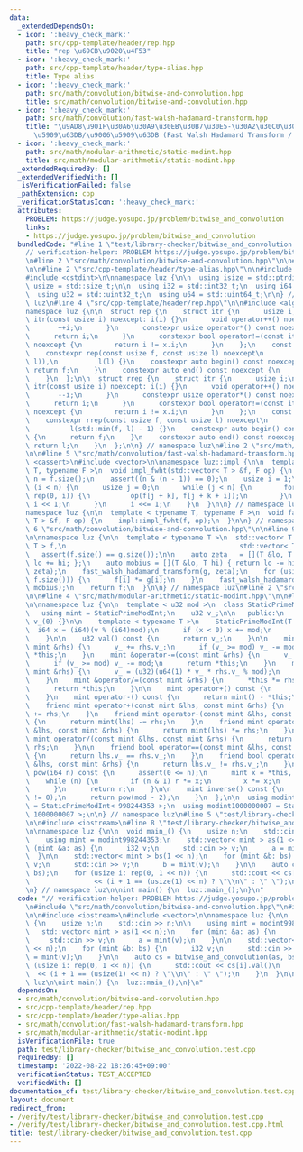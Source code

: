 ```yaml
---
data:
  _extendedDependsOn:
  - icon: ':heavy_check_mark:'
    path: src/cpp-template/header/rep.hpp
    title: "rep \u69CB\u9020\u4F53"
  - icon: ':heavy_check_mark:'
    path: src/cpp-template/header/type-alias.hpp
    title: Type alias
  - icon: ':heavy_check_mark:'
    path: src/math/convolution/bitwise-and-convolution.hpp
    title: src/math/convolution/bitwise-and-convolution.hpp
  - icon: ':heavy_check_mark:'
    path: src/math/convolution/fast-walsh-hadamard-transform.hpp
    title: "\u9AD8\u901F\u30A6\u30A9\u30EB\u30B7\u30E5-\u30A2\u30C0\u30DE\u30FC\u30EB\
      \u5909\u63DB/\u9006\u5909\u63DB (Fast Walsh Hadamard Transform / Inverse Transform)"
  - icon: ':heavy_check_mark:'
    path: src/math/modular-arithmetic/static-modint.hpp
    title: src/math/modular-arithmetic/static-modint.hpp
  _extendedRequiredBy: []
  _extendedVerifiedWith: []
  _isVerificationFailed: false
  _pathExtension: cpp
  _verificationStatusIcon: ':heavy_check_mark:'
  attributes:
    PROBLEM: https://judge.yosupo.jp/problem/bitwise_and_convolution
    links:
    - https://judge.yosupo.jp/problem/bitwise_and_convolution
  bundledCode: "#line 1 \"test/library-checker/bitwise_and_convolution.test.cpp\"\n\
    // verification-helper: PROBLEM https://judge.yosupo.jp/problem/bitwise_and_convolution\n\
    \n#line 2 \"src/math/convolution/bitwise-and-convolution.hpp\"\n\n#line 2 \"src/cpp-template/header/rep.hpp\"\
    \n\n#line 2 \"src/cpp-template/header/type-alias.hpp\"\n\n#include <cstddef>\n\
    #include <cstdint>\n\nnamespace luz {\n\n  using isize = std::ptrdiff_t;\n  using\
    \ usize = std::size_t;\n\n  using i32 = std::int32_t;\n  using i64 = std::int64_t;\n\
    \  using u32 = std::uint32_t;\n  using u64 = std::uint64_t;\n\n} // namespace\
    \ luz\n#line 4 \"src/cpp-template/header/rep.hpp\"\n\n#include <algorithm>\n\n\
    namespace luz {\n\n  struct rep {\n    struct itr {\n      usize i;\n      constexpr\
    \ itr(const usize i) noexcept: i(i) {}\n      void operator++() noexcept {\n \
    \       ++i;\n      }\n      constexpr usize operator*() const noexcept {\n  \
    \      return i;\n      }\n      constexpr bool operator!=(const itr x) const\
    \ noexcept {\n        return i != x.i;\n      }\n    };\n    const itr f, l;\n\
    \    constexpr rep(const usize f, const usize l) noexcept\n        : f(std::min(f,\
    \ l)),\n          l(l) {}\n    constexpr auto begin() const noexcept {\n     \
    \ return f;\n    }\n    constexpr auto end() const noexcept {\n      return l;\n\
    \    }\n  };\n\n  struct rrep {\n    struct itr {\n      usize i;\n      constexpr\
    \ itr(const usize i) noexcept: i(i) {}\n      void operator++() noexcept {\n \
    \       --i;\n      }\n      constexpr usize operator*() const noexcept {\n  \
    \      return i;\n      }\n      constexpr bool operator!=(const itr x) const\
    \ noexcept {\n        return i != x.i;\n      }\n    };\n    const itr f, l;\n\
    \    constexpr rrep(const usize f, const usize l) noexcept\n        : f(l - 1),\n\
    \          l(std::min(f, l) - 1) {}\n    constexpr auto begin() const noexcept\
    \ {\n      return f;\n    }\n    constexpr auto end() const noexcept {\n     \
    \ return l;\n    }\n  };\n\n} // namespace luz\n#line 2 \"src/math/convolution/fast-walsh-hadamard-transform.hpp\"\
    \n\n#line 5 \"src/math/convolution/fast-walsh-hadamard-transform.hpp\"\n\n#include\
    \ <cassert>\n#include <vector>\n\nnamespace luz::impl {\n\n  template < typename\
    \ T, typename F >\n  void impl_fwht(std::vector< T > &f, F op) {\n    const usize\
    \ n = f.size();\n    assert((n & (n - 1)) == 0);\n    usize i = 1;\n    while\
    \ (i < n) {\n      usize j = 0;\n      while (j < n) {\n        for (usize k:\
    \ rep(0, i)) {\n          op(f[j + k], f[j + k + i]);\n        }\n        j +=\
    \ i << 1;\n      }\n      i <<= 1;\n    }\n  }\n\n} // namespace luz::impl\n\n\
    namespace luz {\n\n  template < typename T, typename F >\n  void fast_walsh_hadamard_transform(std::vector<\
    \ T > &f, F op) {\n    impl::impl_fwht(f, op);\n  }\n\n} // namespace luz\n#line\
    \ 6 \"src/math/convolution/bitwise-and-convolution.hpp\"\n\n#line 9 \"src/math/convolution/bitwise-and-convolution.hpp\"\
    \n\nnamespace luz {\n\n  template < typename T >\n  std::vector< T > bitwise_and_convolution(std::vector<\
    \ T > f,\n                                           std::vector< T > g) {\n \
    \   assert(f.size() == g.size());\n\n    auto zeta   = [](T &lo, T hi) { return\
    \ lo += hi; };\n    auto mobius = [](T &lo, T hi) { return lo -= hi; };\n    fast_walsh_hadamard_transform(f,\
    \ zeta);\n    fast_walsh_hadamard_transform(g, zeta);\n    for (usize i: rep(0,\
    \ f.size())) {\n      f[i] *= g[i];\n    }\n    fast_walsh_hadamard_transform(f,\
    \ mobius);\n    return f;\n  }\n\n} // namespace luz\n#line 2 \"src/math/modular-arithmetic/static-modint.hpp\"\
    \n\n#line 4 \"src/math/modular-arithmetic/static-modint.hpp\"\n\n#line 6 \"src/math/modular-arithmetic/static-modint.hpp\"\
    \n\nnamespace luz {\n\n  template < u32 mod >\n  class StaticPrimeModInt {\n \
    \   using mint = StaticPrimeModInt;\n    u32 v_;\n\n   public:\n    StaticPrimeModInt():\
    \ v_(0) {}\n\n    template < typename T >\n    StaticPrimeModInt(T v) {\n    \
    \  i64 x = (i64)(v % (i64)mod);\n      if (x < 0) x += mod;\n      v_ = (u32)x;\n\
    \    }\n\n    u32 val() const {\n      return v_;\n    }\n\n    mint &operator+=(const\
    \ mint &rhs) {\n      v_ += rhs.v_;\n      if (v_ >= mod) v_ -= mod;\n      return\
    \ *this;\n    }\n    mint &operator-=(const mint &rhs) {\n      v_ += mod - rhs.v_;\n\
    \      if (v_ >= mod) v_ -= mod;\n      return *this;\n    }\n    mint &operator*=(const\
    \ mint &rhs) {\n      v_ = (u32)(u64(1) * v_ * rhs.v_ % mod);\n      return *this;\n\
    \    }\n    mint &operator/=(const mint &rhs) {\n      *this *= rhs.inverse();\n\
    \      return *this;\n    }\n\n    mint operator+() const {\n      return *this;\n\
    \    }\n    mint operator-() const {\n      return mint() - *this;\n    }\n\n\
    \    friend mint operator+(const mint &lhs, const mint &rhs) {\n      return mint(lhs)\
    \ += rhs;\n    }\n    friend mint operator-(const mint &lhs, const mint &rhs)\
    \ {\n      return mint(lhs) -= rhs;\n    }\n    friend mint operator*(const mint\
    \ &lhs, const mint &rhs) {\n      return mint(lhs) *= rhs;\n    }\n    friend\
    \ mint operator/(const mint &lhs, const mint &rhs) {\n      return mint(lhs) /=\
    \ rhs;\n    }\n\n    friend bool operator==(const mint &lhs, const mint &rhs)\
    \ {\n      return lhs.v_ == rhs.v_;\n    }\n    friend bool operator!=(const mint\
    \ &lhs, const mint &rhs) {\n      return lhs.v_ != rhs.v_;\n    }\n\n    mint\
    \ pow(i64 n) const {\n      assert(0 <= n);\n      mint x = *this, r = 1;\n  \
    \    while (n) {\n        if (n & 1) r *= x;\n        x *= x;\n        n >>= 1;\n\
    \      }\n      return r;\n    }\n\n    mint inverse() const {\n      assert(v_\
    \ != 0);\n      return pow(mod - 2);\n    }\n  };\n\n  using modint998244353 \
    \ = StaticPrimeModInt< 998244353 >;\n  using modint1000000007 = StaticPrimeModInt<\
    \ 1000000007 >;\n\n} // namespace luz\n#line 5 \"test/library-checker/bitwise_and_convolution.test.cpp\"\
    \n\n#include <iostream>\n#line 8 \"test/library-checker/bitwise_and_convolution.test.cpp\"\
    \n\nnamespace luz {\n\n  void main_() {\n    usize n;\n    std::cin >> n;\n\n\
    \    using mint = modint998244353;\n    std::vector< mint > as(1 << n);\n    for\
    \ (mint &a: as) {\n      i32 v;\n      std::cin >> v;\n      a = mint(v);\n  \
    \  }\n\n    std::vector< mint > bs(1 << n);\n    for (mint &b: bs) {\n      i32\
    \ v;\n      std::cin >> v;\n      b = mint(v);\n    }\n\n    auto cs = bitwise_and_convolution(as,\
    \ bs);\n    for (usize i: rep(0, 1 << n)) {\n      std::cout << cs[i].val()\n\
    \                << (i + 1 == (usize(1) << n) ? \"\\n\" : \" \");\n    }\n  }\n\
    \n} // namespace luz\n\nint main() {\n  luz::main_();\n}\n"
  code: "// verification-helper: PROBLEM https://judge.yosupo.jp/problem/bitwise_and_convolution\n\
    \n#include \"src/math/convolution/bitwise-and-convolution.hpp\"\n#include \"src/math/modular-arithmetic/static-modint.hpp\"\
    \n\n#include <iostream>\n#include <vector>\n\nnamespace luz {\n\n  void main_()\
    \ {\n    usize n;\n    std::cin >> n;\n\n    using mint = modint998244353;\n \
    \   std::vector< mint > as(1 << n);\n    for (mint &a: as) {\n      i32 v;\n \
    \     std::cin >> v;\n      a = mint(v);\n    }\n\n    std::vector< mint > bs(1\
    \ << n);\n    for (mint &b: bs) {\n      i32 v;\n      std::cin >> v;\n      b\
    \ = mint(v);\n    }\n\n    auto cs = bitwise_and_convolution(as, bs);\n    for\
    \ (usize i: rep(0, 1 << n)) {\n      std::cout << cs[i].val()\n              \
    \  << (i + 1 == (usize(1) << n) ? \"\\n\" : \" \");\n    }\n  }\n\n} // namespace\
    \ luz\n\nint main() {\n  luz::main_();\n}\n"
  dependsOn:
  - src/math/convolution/bitwise-and-convolution.hpp
  - src/cpp-template/header/rep.hpp
  - src/cpp-template/header/type-alias.hpp
  - src/math/convolution/fast-walsh-hadamard-transform.hpp
  - src/math/modular-arithmetic/static-modint.hpp
  isVerificationFile: true
  path: test/library-checker/bitwise_and_convolution.test.cpp
  requiredBy: []
  timestamp: '2022-08-22 18:26:45+09:00'
  verificationStatus: TEST_ACCEPTED
  verifiedWith: []
documentation_of: test/library-checker/bitwise_and_convolution.test.cpp
layout: document
redirect_from:
- /verify/test/library-checker/bitwise_and_convolution.test.cpp
- /verify/test/library-checker/bitwise_and_convolution.test.cpp.html
title: test/library-checker/bitwise_and_convolution.test.cpp
---
```

